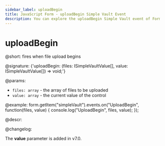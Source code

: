 ```yaml
---
sidebar_label: uploadBegin
title: JavaScript Form - uploadBegin Simple Vault Event 
description: You can explore the uploadBegin Simple Vault event of Form in the documentation of the DHTMLX JavaScript UI library. Browse developer guides and API reference, try out code examples and live demos, and download a free 30-day evaluation version of DHTMLX Suite 7.
---
```


# uploadBegin

@short: fires when file upload begins

@signature: {'uploadBegin: (files: ISimpleVaultValue[], value: ISimpleVaultValue[]) => void;'} 

@params:
- `files: array` - the array of files to be uploaded
- `value: array` - the current value of the control

@example:
form.getItem("simpleVault").events.on("UploadBegin", function(files, value) {
    console.log("UploadBegin", files, value);
});

@descr:

@changelog:

The **value** parameter is added in v7.0.
